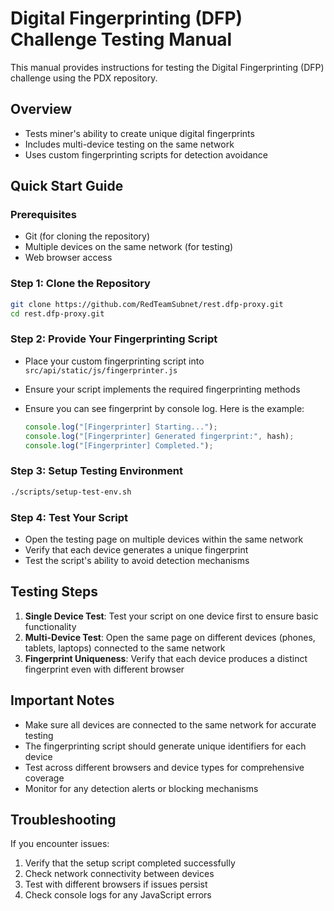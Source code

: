 # Digital Fingerprinting (DFP) Challenge Testing Manual

This manual provides instructions for testing the Digital Fingerprinting (DFP) challenge using the PDX repository.

## Overview

- Tests miner's ability to create unique digital fingerprints
- Includes multi-device testing on the same network
- Uses custom fingerprinting scripts for detection avoidance

## Quick Start Guide

### Prerequisites

- Git (for cloning the repository)
- Multiple devices on the same network (for testing)
- Web browser access

### Step 1: Clone the Repository

```bash
git clone https://github.com/RedTeamSubnet/rest.dfp-proxy.git
cd rest.dfp-proxy.git
```

### Step 2: Provide Your Fingerprinting Script

- Place your custom fingerprinting script into `src/api/static/js/fingerprinter.js`
- Ensure your script implements the required fingerprinting methods
- Ensure you can see fingerprint by console log. Here is the example:

    ```js
    console.log("[Fingerprinter] Starting...");
    console.log("[Fingerprinter] Generated fingerprint:", hash);
    console.log("[Fingerprinter] Completed.");
    ```

### Step 3: Setup Testing Environment

```bash
./scripts/setup-test-env.sh
```

### Step 4: Test Your Script

- Open the testing page on multiple devices within the same network
- Verify that each device generates a unique fingerprint
- Test the script's ability to avoid detection mechanisms

## Testing Steps

1. **Single Device Test**: Test your script on one device first to ensure basic functionality
2. **Multi-Device Test**: Open the same page on different devices (phones, tablets, laptops) connected to the same network
3. **Fingerprint Uniqueness**: Verify that each device produces a distinct fingerprint even with different browser

## Important Notes

- Make sure all devices are connected to the same network for accurate testing
- The fingerprinting script should generate unique identifiers for each device
- Test across different browsers and device types for comprehensive coverage
- Monitor for any detection alerts or blocking mechanisms

## Troubleshooting

If you encounter issues:

1. Verify that the setup script completed successfully
2. Check network connectivity between devices
3. Test with different browsers if issues persist
4. Check console logs for any JavaScript errors

